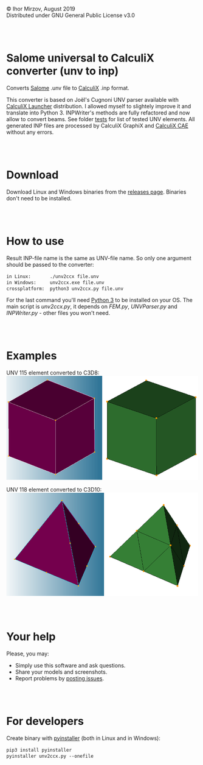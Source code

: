© Ihor Mirzov, August 2019  
Distributed under GNU General Public License v3.0

<br/><br/>



# Salome universal to CalculiX converter (unv to inp)

Converts [Salome](https://www.salome-platform.org/) .unv file to [CalculiX](http://dhondt.de/) .inp format.

This converter is based on Joël's Cugnoni UNV parser available with [CalculiX Launcher](http://www.calculixforwin.com/) distribution. I allowed myself to slightely improve it and translate into Python 3. INPWriter's methods are fully refactored and now allow to convert beams. See folder [tests](./tests) for list of tested UNV elements. All generated INP files are processed by CalculiX GraphiX and [CalculiX CAE](https://github.com/imirzov/ccx_cae) without any errors.

<br/><br/>



# Download

Download Linux and Windows binaries from the [releases page](https://github.com/imirzov/unv2ccx/releases). Binaries don't need to be installed.

<br/><br/>



# How to use

Result INP-file name is the same as UNV-file name. So only one argument should be passed to the converter:

    in Linux:       ./unv2ccx file.unv
    in Windows:     unv2ccx.exe file.unv
    crossplatform:  python3 unv2ccx.py file.unv

For the last command you'll need [Python 3](https://www.python.org/downloads/) to be installed on your OS. The main script is *unv2ccx.py*, it depends on *FEM.py*, *UNVParser.py* and *INPWriter.py* - other files you won't need.

<br/><br/>



# Examples

UNV 115 element converted to C3D8:  
![UNV 115](./tests/115.png "UNV 115")

UNV 118 element converted to C3D10:  
![UNV 118](./tests/118.png "UNV 118")

<br/><br/>



# Your help

Please, you may:

- Simply use this software and ask questions.
- Share your models and screenshots.
- Report problems by [posting issues](https://github.com/imirzov/unv2ccx/issues).

<br/><br/>



# For developers

Create binary with [pyinstaller](https://www.pyinstaller.org/) (both in Linux and in Windows):

    pip3 install pyinstaller
    pyinstaller unv2ccx.py --onefile